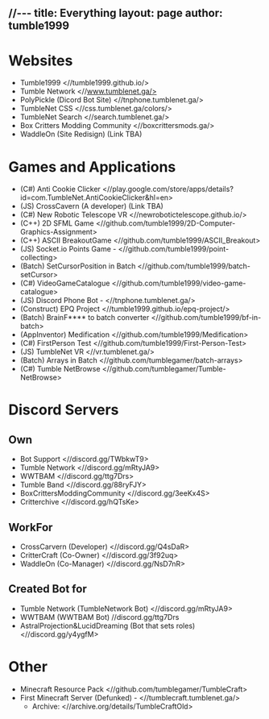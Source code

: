 //---
title: Everything
layout: page
author: tumble1999
---
# Websites
* Tumble1999 <//tumble1999.github.io/>
* Tumble Network <//www.tumblenet.ga/>
* PolyPickle (Dicord Bot Site) <//tnphone.tumblenet.ga/>
* TumbleNet CSS <//css.tumblenet.ga/colors/>
* TumbleNet Search <//search.tumblenet.ga/>
* Box Critters Modding Community <//boxcrittersmods.ga/>
* WaddleOn (Site Redisign) (Link TBA)

# Games and Applications
* (C#) Anti Cookie Clicker <//play.google.com/store/apps/details?id=com.TumbleNet.AntiCookieClicker&hl=en>
* (JS) CrossCavern (A developer) (Link TBA)
* (C#) New Robotic Telescope VR <//newrobotictelescope.github.io/>
* (C++) 2D SFML Game <//github.com/tumble1999/2D-Computer-Graphics-Assignment>
* (C++) ASCII BreakoutGame <//github.com/tumble1999/ASCII_Breakout>
* (JS) Socket.io Points Game - <//github.com/tumble1999/point-collecting>
* (Batch) SetCursorPosition in Batch <//github.com/tumble1999/batch-setCursor>
* (C#) VideoGameCatalogue <//github.com/tumble1999/video-game-catalogue>
* (JS) Discord Phone Bot - <//tnphone.tumblenet.ga/>
* (Construct) EPQ Project <//tumble1999.github.io/epq-project/>
* (Batch) BrainF**** to batch converter <//github.com/tumble1999/bf-in-batch>
* (AppInventor) Medification <//github.com/tumble1999/Medification>
* (C#) FirstPerson Test <//github.com/tumble1999/First-Person-Test>
* (JS) TumbleNet VR <//vr.tumblenet.ga/>
* (Batch) Arrays in Batch <//github.com/tumblegamer/batch-arrays>
* (C#) Tumble NetBrowse <//github.com/tumblegamer/Tumble-NetBrowse>
# Discord Servers
## Own
* Bot Support <//discord.gg/TWbkwT9>
* Tumble Network <//discord.gg/mRtyJA9>
* WWTBAM <//discord.gg/ttg7Drs>
* Tumble Band <//discord.gg/88ryFJY>
* BoxCrittersModdingCommunity <//discord.gg/3eeKx4S>
* Critterchive <//discord.gg/hQTsKe>
## WorkFor
* CrossCarvern (Developer) <//discord.gg/Q4sDaR>
* CritterCraft (Co-Owner) <//discord.gg/3f92uq>
* WaddleOn (Co-Manager) <//discord.gg/NsD7nR>

## Created Bot for
* Tumble Network (TumbleNetwork Bot) <//discord.gg/mRtyJA9>
* WWTBAM (WWTBAM Bot) //discord.gg/ttg7Drs
* AstralProjection&LucidDreaming (Bot that sets roles) <//discord.gg/y4ygfM>

# Other
* Minecraft Resource Pack <//github.com/tumblegamer/TumbleCraft>
* First Minecraft Server (Defunked) - <//tumblecraft.tumblenet.ga/>
   * Archive: <//archive.org/details/TumbleCraftOld>
